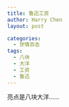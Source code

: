 ```yaml
---
title: 鲁迅工资
author: Harry Chen
layout: post

categories:
  - 世情百态
tags:
  - 八块
  - 大洋
  - 工资
  - 鲁迅
---
```


  亮点是八块大洋……
